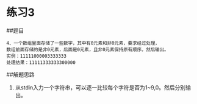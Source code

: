 ﻿# 练习3

##题目
```
4、一个数组里面存储了一些数字，其中有0元素和非0元素，要求经过处理，
数组前面存储的是非0元素，后面是0元素，且非0元素保持原有顺序。然后输出。
实例：11111000003333333 
处理结果：11111333333300000
```
##解题思路
1. 从stdin入力一个字符串，可以逐一比较每个字符是否为1~9,0。然后分别输出。
